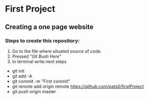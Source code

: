 # First Project
## Creating a **one page** website
### Steps to create this repository:

1. Go to the file where situated source of code.
2. Pressed "_Git Bush Here_"
3. In terminal write next steps
* git init
* git add -A
* git commit -m "First commit"
* git remote add origin remote https://github.com/pats0/firstProject
* git push origin master
